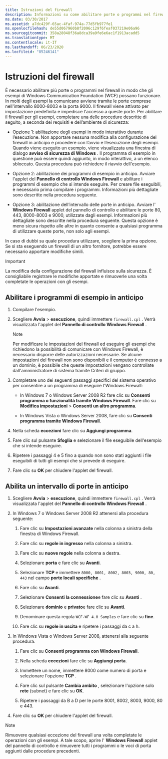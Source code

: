 ```yaml
---
title: Istruzioni del firewall
description: Informazioni su come abilitare porte o programmi nel firewall per gli esempi di WCF. Usare una di queste procedure, a seconda dei requisiti e dell'ambiente di sicurezza.
ms.date: 03/30/2017
ms.assetid: a7dc429f-65ac-4faf-974a-77d5fb977fe1
ms.openlocfilehash: de55d067960b8f2096c129f6feaf037219e06a96
ms.sourcegitcommit: 358a28048f36a8dca39a9fe6e6ac1f1913acadd5
ms.translationtype: MT
ms.contentlocale: it-IT
ms.lasthandoff: 06/23/2020
ms.locfileid: "85246141"
---
```

# <a name="firewall-instructions"></a>Istruzioni del firewall

È necessario abilitare più porte o programmi nel firewall in modo che gli esempi di Windows Communication Foundation (WCF) possano funzionare. In molti degli esempi la comunicano avviene tramite le porte comprese nell'intervallo 8000-8003 e la porta 9000. Il firewall viene attivato per impostazione predefinita e impedisce l'accesso a queste porte. Per abilitare il firewall per gli esempi, completare una delle procedure descritte di seguito, a seconda dei requisiti e dell’ambiente di sicurezza:

- Opzione 1: abilitazione degli esempi in modo interattivo durante l’esecuzione. Non apportare nessuna modifica alla configurazione del firewall in anticipo e procedere con l’avvio e l’esecuzione degli esempi. Quando viene eseguito un esempio, viene visualizzata una finestra di dialogo **avviso di sicurezza di Windows** . Il programma di esempio in questione può essere quindi aggiunto, in modo interattivo, a un elenco sbloccato. Questa procedura può richiedere il riavvio dell'esempio.

- Opzione 2: abilitazione dei programmi di esempio in anticipo. Avviare l'applet del **Pannello di controllo Windows Firewall** e abilitare i programmi di esempio che si intende eseguire. Per creare file eseguibili, è necessario prima compilare i programmi. Informazioni più dettagliate sono descritte nella procedura seguente.

- Opzione 3: abilitazione dell’intervallo delle porte in anticipo. Avviare l' **Windows Firewall** applet del pannello di controllo e abilitare le porte 80, 443, 8000-8003 e 9000, utilizzate dagli esempi. Informazioni più dettagliate sono descritte nella procedura seguente. Questa opzione è meno sicura rispetto alle altre in quanto consente a qualsiasi programma di utilizzare queste porte, non solo agli esempi.

In caso di dubbi su quale procedura utilizzare, scegliere la prima opzione. Se si sta eseguendo un firewall di un altro fornitore, potrebbe essere necessario apportare modifiche simili.

> [!IMPORTANT]
> La modifica della configurazione del firewall influisce sulla sicurezza. È consigliabile registrare le modifiche apportate e rimuoverle una volta completate le operazioni con gli esempi.

## <a name="enable-samples-programs-in-advance"></a>Abilitare i programmi di esempio in anticipo

1. Compilare l'esempio.

2. Scegliere **Avvia**  >  **esecuzione**, quindi immettere `firewall.cpl` . Verrà visualizzata l'applet del **Pannello di controllo Windows Firewall** .

    > [!NOTE]
    > Per modificare le impostazioni del firewall ed eseguire gli esempi che richiedono la possibilità di comunicare con Windows Firewall, è necessario disporre delle autorizzazioni necessarie. Se alcune impostazioni del firewall non sono disponibili e il computer è connesso a un dominio, è possibile che queste impostazioni vengano controllate dall'amministratore di sistema tramite Criteri di gruppo.

3. Completare uno dei seguenti passaggi specifici del sistema operativo per consentire a un programma di eseguire l'Windows Firewall:

    - In Windows 7 o Windows Server 2008 R2 fare clic su **Consenti programma o funzionalità tramite Windows Firewall**. Fare clic su **Modifica impostazioni**  >  **Consenti un altro programma**.

    - In Windows Vista o Windows Server 2008, fare clic su **Consenti programma tramite Windows Firewall**.

4. Nella scheda **eccezioni** fare clic su **Aggiungi programma**.

5. Fare clic sul pulsante **Sfoglia** e selezionare il file eseguibile dell'esempio che si intende eseguire.

6. Ripetere i passaggi 4 e 5 fino a quando non sono stati aggiunti i file eseguibili di tutti gli esempi che si prevede di eseguire.

7. Fare clic su **OK** per chiudere l'applet del firewall.

## <a name="enable-a-port-range-in-advance"></a>Abilita un intervallo di porte in anticipo

1. Scegliere **Avvia**  >  **esecuzione**, quindi immettere `firewall.cpl` . Verrà visualizzata l'applet del **Pannello di controllo Windows Firewall** .

2. In Windows 7 o Windows Server 2008 R2 attenersi alla procedura seguente:

    1. Fare clic su **Impostazioni avanzate** nella colonna a sinistra della finestra di Windows Firewall.

    2. Fare clic su **regole in ingresso** nella colonna a sinistra.

    3. Fare clic su **nuove regole** nella colonna a destra.

    4. Selezionare **porta** e fare clic su **Avanti**.

    5. Selezionare **TCP** e immettere `8000, 8001, 8002, 8003, 9000, 80, 443` nel campo **porte locali specifiche** .

    6. Fare clic su **Avanti**.

    7. Selezionare **Consenti la connessione**e fare clic su **Avanti** .

    8. Selezionare **dominio** e **privato**e fare clic su **Avanti**.

    9. Denominare questa regola `WCF-WF 4.0 Samples` e fare clic su **fine**.

    10. Fare clic su **regole in uscita** e ripetere i passaggi da c a h.

3. In Windows Vista o Windows Server 2008, attenersi alla seguente procedura.

    1. Fare clic su **Consenti programma con Windows Firewall**.

    2. Nella scheda **eccezioni** fare clic su **Aggiungi porta**.

    3. Immettere un nome, immettere 8000 come numero di porta e selezionare l'opzione **TCP** .

    4. Fare clic sul pulsante **Cambia ambito** , selezionare l'opzione solo **rete** (subnet) e fare clic su **OK**.

    5. Ripetere i passaggi da B a D per le porte 8001, 8002, 8003, 9000, 80 e 443.

4. Fare clic su **OK** per chiudere l'applet del firewall.

> [!NOTE]
> Rimuovere qualsiasi eccezione del firewall una volta completate le operazioni con gli esempi. A tale scopo, aprire l' **Windows Firewall** applet del pannello di controllo e rimuovere tutti i programmi o le voci di porta aggiunti dalle procedure precedenti.
